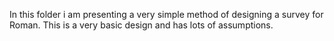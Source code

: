 In this folder i am presenting a very simple method of designing a survey for Roman.
This is a very basic design and has lots of assumptions. 
